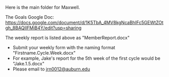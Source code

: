 Here is the main folder for Maxwell.

The Goals Google Doc: https://docs.google.com/document/d/1K5TbA_4MV8kgNcaBhIFc5GEWtZOtgh_8BAQIlFMiB4Y/edit?usp=sharing

The weekly report is listed above as "MemberReport.docx"
  * Submit your weekly form with the naming format "Firstname.Cycle.Week.docx"
  * For example, Jake's report for the 5th week of the first cycle would be "Jake.1.5.docx"
  * Please email to jrn0012@auburn.edu
